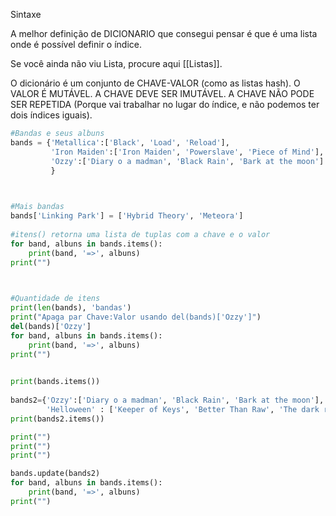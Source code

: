 Sintaxe

A melhor definição de DICIONARIO que consegui pensar é que é uma lista onde é possível definir o índice.

Se você ainda não viu Lista, procure aqui [[Listas]].

O dicionário é um conjunto de CHAVE-VALOR (como as listas hash).
O VALOR É MUTÁVEL.
A CHAVE DEVE SER IMUTÁVEL.
A CHAVE NÃO PODE SER REPETIDA (Porque vai trabalhar no lugar do índice, e não podemos ter dois índices iguais).

```python
#Bandas e seus albuns
bands = {'Metallica':['Black', 'Load', 'Reload'],
         'Iron Maiden':['Iron Maiden', 'Powerslave', 'Piece of Mind'],
         'Ozzy':['Diary o a madman', 'Black Rain', 'Bark at the moon']
         }

  

#Mais bandas
bands['Linking Park'] = ['Hybrid Theory', 'Meteora']
  
#itens() retorna uma lista de tuplas com a chave e o valor
for band, albuns in bands.items():
    print(band, '=>', albuns)
print("")

  

#Quantidade de itens
print(len(bands), 'bandas')
print("Apaga par Chave:Valor usando del(bands)['Ozzy']")
del(bands)['Ozzy']
for band, albuns in bands.items():
    print(band, '=>', albuns)
print("")

  
print(bands.items())
  
bands2={'Ozzy':['Diary o a madman', 'Black Rain', 'Bark at the moon'],
        'Helloween' : ['Keeper of Keys', 'Better Than Raw', 'The dark ride']}
print(bands2.items())

print("")
print("")
print("")

bands.update(bands2)
for band, albuns in bands.items():
    print(band, '=>', albuns)
print("")
```




